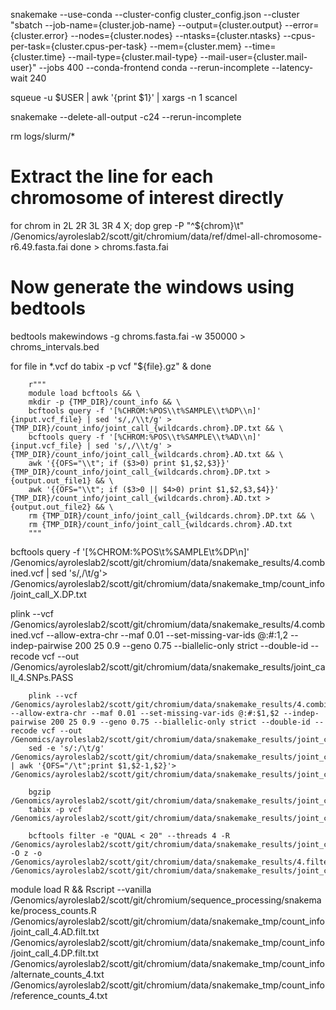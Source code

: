 snakemake --use-conda --cluster-config cluster_config.json --cluster "sbatch --job-name={cluster.job-name} --output={cluster.output} --error={cluster.error} --nodes={cluster.nodes} --ntasks={cluster.ntasks} --cpus-per-task={cluster.cpus-per-task} --mem={cluster.mem} --time={cluster.time} --mail-type={cluster.mail-type} --mail-user={cluster.mail-user}" --jobs 400 --conda-frontend conda --rerun-incomplete --latency-wait 240


squeue -u $USER | awk '{print $1}' | xargs -n 1 scancel

snakemake --delete-all-output -c24  --rerun-incomplete

rm logs/slurm/*

# Extract the line for each chromosome of interest directly
for chrom in 2L 2R 3L 3R 4 X; dop 
  grep -P "^${chrom}\t" /Genomics/ayroleslab2/scott/git/chromium/data/ref/dmel-all-chromosome-r6.49.fasta.fai
done > chroms.fasta.fai

# Now generate the windows using bedtools
bedtools makewindows -g chroms.fasta.fai -w 350000 > chroms_intervals.bed

for file in *.vcf
do
    tabix -p vcf "${file}.gz" &
done



        r"""
        module load bcftools && \
        mkdir -p {TMP_DIR}/count_info && \
        bcftools query -f '[%CHROM:%POS\\t%SAMPLE\\t%DP\\n]' {input.vcf_file} | sed 's/,/\\t/g' > {TMP_DIR}/count_info/joint_call_{wildcards.chrom}.DP.txt && \
        bcftools query -f '[%CHROM:%POS\\t%SAMPLE\\t%AD\\n]' {input.vcf_file} | sed 's/,/\\t/g' > {TMP_DIR}/count_info/joint_call_{wildcards.chrom}.AD.txt && \
        awk '{{OFS="\\t"; if ($3>0) print $1,$2,$3}}' {TMP_DIR}/count_info/joint_call_{wildcards.chrom}.DP.txt > {output.out_file1} && \
        awk '{{OFS="\\t"; if ($3>0 || $4>0) print $1,$2,$3,$4}}' {TMP_DIR}/count_info/joint_call_{wildcards.chrom}.AD.txt > {output.out_file2} && \
        rm {TMP_DIR}/count_info/joint_call_{wildcards.chrom}.DP.txt && \
        rm {TMP_DIR}/count_info/joint_call_{wildcards.chrom}.AD.txt
        """

bcftools query -f '[%CHROM:%POS\t%SAMPLE\t%DP\n]' /Genomics/ayroleslab2/scott/git/chromium/data/snakemake_results/4.combined.vcf | sed 's/,/\t/g'> /Genomics/ayroleslab2/scott/git/chromium/data/snakemake_tmp/count_info/joint_call_X.DP.txt


plink --vcf /Genomics/ayroleslab2/scott/git/chromium/data/snakemake_results/4.combined.vcf --allow-extra-chr --maf 0.01 --set-missing-var-ids @:#:$1,$2 --indep-pairwise 200 25 0.9 --geno 0.75 --biallelic-only strict --double-id --recode vcf --out /Genomics/ayroleslab2/scott/git/chromium/data/snakemake_results/joint_call_4.SNPs.PASS


        plink --vcf /Genomics/ayroleslab2/scott/git/chromium/data/snakemake_results/4.combined.vcf --allow-extra-chr --maf 0.01 --set-missing-var-ids @:#:$1,$2 --indep-pairwise 200 25 0.9 --geno 0.75 --biallelic-only strict --double-id --recode vcf --out /Genomics/ayroleslab2/scott/git/chromium/data/snakemake_results/joint_call_4.SNPs.PASS                                                                                                                        
        sed -e 's/:/\t/g' /Genomics/ayroleslab2/scott/git/chromium/data/snakemake_results/joint_call_4.SNPs.PASS.prune.in | awk '{OFS="/\t";print $1,$2-1,$2}'> /Genomics/ayroleslab2/scott/git/chromium/data/snakemake_results/joint_call_4.SNPs.PASS.bed                                                                 
                                                                                                                                                               
        bgzip /Genomics/ayroleslab2/scott/git/chromium/data/snakemake_results/joint_call_4.SNPs.PASS.vcf                                                      
        tabix -p vcf /Genomics/ayroleslab2/scott/git/chromium/data/snakemake_results/joint_call_4.SNPs.PASS.vcf.gz                                            
                                                                                                                                                               
        bcftools filter -e "QUAL < 20" --threads 4 -R /Genomics/ayroleslab2/scott/git/chromium/data/snakemake_results/joint_call_4.SNPs.PASS.bed -O z -o /Genomics/ayroleslab2/scott/git/chromium/data/snakemake_results/4.filtered.combined.vcf.gz /Genomics/ayroleslab2/scott/git/chromium/data/snakemake_results/joint_call_4.SNPs.PASS.vcf.gz 


module load R && Rscript --vanilla /Genomics/ayroleslab2/scott/git/chromium/sequence_processing/snakemake/process_counts.R /Genomics/ayroleslab2/scott/git/chromium/data/snakemake_tmp/count_info/joint_call_4.AD.filt.txt /Genomics/ayroleslab2/scott/git/chromium/data/snakemake_tmp/count_info/joint_call_4.DP.filt.txt /Genomics/ayroleslab2/scott/git/chromium/data/snakemake_tmp/count_info/alternate_counts_4.txt /Genomics/ayroleslab2/scott/git/chromium/data/snakemake_tmp/count_info/reference_counts_4.txt
